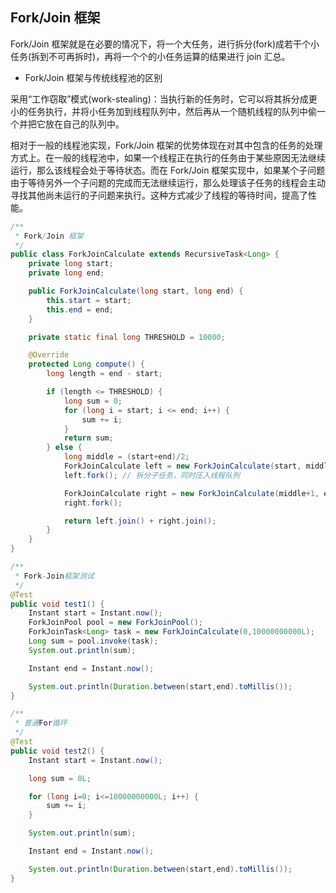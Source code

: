 ## Fork/Join 框架

Fork/Join 框架就是在必要的情况下，将一个大任务，进行拆分(fork)成若干个小任务(拆到不可再拆时)，再将一个个的小任务运算的结果进行 join 汇总。


* Fork/Join 框架与传统线程池的区别

采用“工作窃取”模式(work-stealing)：当执行新的任务时，它可以将其拆分成更小的任务执行，并将小任务加到线程队列中，然后再从一个随机线程的队列中偷一个并把它放在自己的队列中。

相对于一般的线程池实现，Fork/Join 框架的优势体现在对其中包含的任务的处理方式上。在一般的线程池中，如果一个线程正在执行的任务由于某些原因无法继续运行，那么该线程会处于等待状态。而在 Fork/Join 框架实现中，如果某个子问题由于等待另外一个子问题的完成而无法继续运行，那么处理该子任务的线程会主动寻找其他尚未运行的子问题来执行。这种方式减少了线程的等待时间，提高了性能。

```java
/**
 * Fork/Join 框架
 */
public class ForkJoinCalculate extends RecursiveTask<Long> {
    private long start;
    private long end;

    public ForkJoinCalculate(long start, long end) {
        this.start = start;
        this.end = end;
    }

    private static final long THRESHOLD = 10000;

    @Override
    protected Long compute() {
        long length = end - start;

        if (length <= THRESHOLD) {
            long sum = 0;
            for (long i = start; i <= end; i++) {
                sum += i;
            }
            return sum;
        } else {
            long middle = (start+end)/2;
            ForkJoinCalculate left = new ForkJoinCalculate(start, middle);
            left.fork(); // 拆分子任务，同时压入线程队列

            ForkJoinCalculate right = new ForkJoinCalculate(middle+1, end);
            right.fork();

            return left.join() + right.join();
        }
    }
}

/**
 * Fork-Join框架测试
 */
@Test
public void test1() {
    Instant start = Instant.now();
    ForkJoinPool pool = new ForkJoinPool();
    ForkJoinTask<Long> task = new ForkJoinCalculate(0,10000000000L);
    Long sum = pool.invoke(task);
    System.out.println(sum);

    Instant end = Instant.now();

    System.out.println(Duration.between(start,end).toMillis());
}

/**
 * 普通For循环
 */
@Test
public void test2() {
    Instant start = Instant.now();

    long sum = 0L;

    for (long i=0; i<=10000000000L; i++) {
        sum += i;
    }

    System.out.println(sum);

    Instant end = Instant.now();

    System.out.println(Duration.between(start,end).toMillis());
}
```